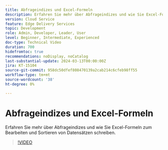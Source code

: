 ```yaml
---
title: Abfrageindizes und Excel-Formeln
description: Erfahren Sie mehr über Abfrageindizes und wie Sie Excel-Formeln zum Bearbeiten und Sortieren von Datensätzen schreiben.
version: Cloud Service
feature: Edge Delivery Services
topic: Development
role: Admin, Developer, Leader, User
level: Beginner, Intermediate, Experienced
doc-type: Technical Video
duration: 700
hidefromtoc: true
recommendations: noDisplay, noCatalog
last-substantial-update: 2024-03-13T00:00:00Z
jira: KT-15104
source-git-commit: 958dc50dfef808470139a2cab214c6cfeb98ff55
workflow-type: tm+mt
source-wordcount: '38'
ht-degree: 0%

---
```



# Abfrageindizes und Excel-Formeln

Erfahren Sie mehr über Abfrageindizes und wie Sie Excel-Formeln zum Bearbeiten und Sortieren von Datensätzen schreiben.

>[!VIDEO](https://video.tv.adobe.com/v/3427787/?learn=on)